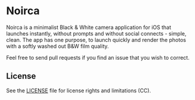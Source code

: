 # Noirca

Noirca is a minimalist Black & White camera application for iOS that launches instantly, without prompts and without social connects - simple, clean. The app has one purpose, to launch quickly and render the photos with a softly washed out B&W film quality.

Feel free to send pull requests if you find an issue that you wish to correct.

## License

See the [LICENSE](LICENSE.md) file for license rights and limitations (CC).